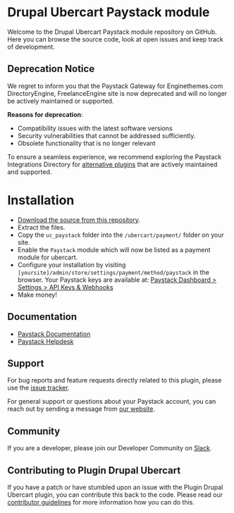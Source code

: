 # Drupal Ubercart Paystack module

Welcome to the Drupal Ubercart Paystack module repository on GitHub. 
Here you can browse the source code, look at open issues and keep track of development.


## **Deprecation Notice**

We regret to inform you that the Paystack Gateway for Enginethemes.com DirectoryEngine, FreelanceEngine site is now deprecated and will no longer be actively maintained or supported.

**Reasons for deprecation**:
- Compatibility issues with the latest software versions
- Security vulnerabilities that cannot be addressed sufficiently.
- Obsolete functionality that is no longer relevant

To ensure a seamless experience, we recommend exploring the Paystack Integrations Directory for [alternative plugins](https://paystack.com/gh/integrations?category=cart#:~:text=Online-,Store,-Site%20Builder) that are actively maintained and supported.


# Installation

- [Download the source from this repository](https://github.com/PaystackHQ/plugin-drupal-ubercart/archive/master.zip). 
- Extract the files.
- Copy the `uc_paystack` folder into the `/ubercart/payment/` folder on your site.
- Enable the `Paystack` module which will now be listed as a payment module for ubercart.
- Configure your installation by visiting `[yoursite]/admin/store/settings/payment/method/paystack` in the browser. Your Paystack keys are available at: [Paystack Dashboard > Settings > API Keys & Webhooks](https://dashboard.paystack.com/#/settings/developer)
- Make money!

## Documentation

* [Paystack Documentation](https://developers.paystack.co/v2.0/docs/)
* [Paystack Helpdesk](https://paystack.com/help)

## Support

For bug reports and feature requests directly related to this plugin, please use the [issue tracker](https://github.com/PaystackHQ/plugin-drupal-ubercart/issues). 

For general support or questions about your Paystack account, you can reach out by sending a message from [our website](https://paystack.com/contact).

## Community

If you are a developer, please join our Developer Community on [Slack](https://slack.paystack.com).

## Contributing to Plugin Drupal Ubercart

If you have a patch or have stumbled upon an issue with the Plugin Drupal Ubercart plugin, you can contribute this back to the code. Please read our [contributor guidelines](https://github.com/PaystackHQ/plugin-drupal-ubercart/blob/master/CONTRIBUTING.md) for more information how you can do this.
